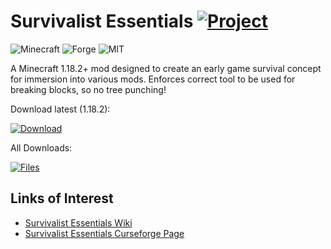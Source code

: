 # Survivalist Essentials [![Project](http://cf.way2muchnoise.eu/full_676800_downloads.svg)](https://minecraft.curseforge.com/projects/676800)
![Minecraft](http://cf.way2muchnoise.eu/versions/For%20MC_676800_all.svg)
![Forge](https://img.shields.io/badge/Forge-40.0.+-green.svg?longCache=true&style=flat)
![MIT](https://img.shields.io/badge/license-MIT-blue.svg?longCache=true&style=flat)

A Minecraft 1.18.2+ mod designed to create an early game survival concept for immersion into various mods. Enforces correct tool to be used for breaking blocks, so no tree punching!

Download latest (1.18.2):

[![Download](https://curse.nikky.moe/api/img/676800?logo)](https://curse.nikky.moe/api/url/676800)

All Downloads:

[![Files](https://curse.nikky.moe/api/img/676800/files?logo)](https://minecraft.curseforge.com/projects/676800/files)

## Links of Interest

+ [Survivalist Essentials Wiki](https://github.com/wendall911/SurvivalistEssentials/wiki)
+ [Survivalist Essentials Curseforge Page](https://minecraft.curseforge.com/projects/survivalist-essential://www.curseforge.com/minecraft/mc-mods/survivalist-essentials)
